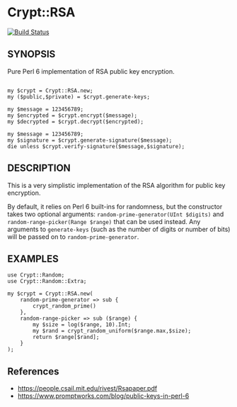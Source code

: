 # Crypt::RSA

[![Build Status](https://travis-ci.org/bduggan/p6-Crypt-RSA.svg?branch=master)](https://travis-ci.org/bduggan/p6-Crypt-RSA)

## SYNOPSIS

Pure Perl 6 implementation of RSA public key encryption.

```

my $crypt = Crypt::RSA.new;
my ($public,$private) = $crypt.generate-keys;

my $message = 123456789;
my $encrypted = $crypt.encrypt($message);
my $decrypted = $crypt.decrypt($encrypted);

my $message = 123456789;
my $signature = $crypt.generate-signature($message);
die unless $crypt.verify-signature($message,$signature);

```

## DESCRIPTION

This is a very simplistic implementation of the RSA algorithm
for public key encryption.

By default, it relies on Perl 6 built-ins for randomness,
but the constructor takes two optional arguments:
`random-prime-generator(UInt $digits)` and `random-range-picker(Range $range)`
that can be used instead.  Any arguments to `generate-keys`
(such as the number of digits or number of bits) will be passed
on to `random-prime-generator`.

## EXAMPLES

```
use Crypt::Random;
use Crypt::Random::Extra;

my $crypt = Crypt::RSA.new(
    random-prime-generator => sub {
        crypt_random_prime()
    },
    random-range-picker => sub ($range) {
        my $size = log($range, 10).Int;
        my $rand = crypt_random_uniform($range.max,$size);
        return $range[$rand];
    }
);
```

## References

- https://people.csail.mit.edu/rivest/Rsapaper.pdf
- https://www.promptworks.com/blog/public-keys-in-perl-6

